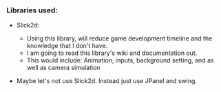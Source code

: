 ### Libraries used:
- Slick2d:
    - Using this library, will reduce game development timeline and the knowledge
that I don't have.
    - I am going to read this library's wiki and documentation out.
    - This would include: Animation, inputs, background setting, and as well as camera simulation

- Maybe let's not use Slick2d. Instead just use JPanel and swing.
